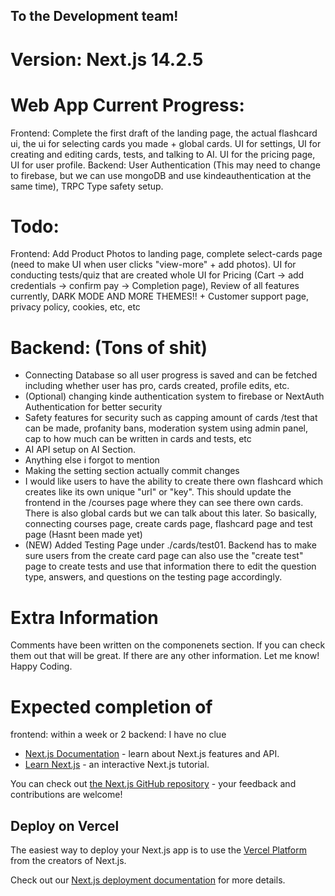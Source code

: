 ## To the Development team! 

# Version:  Next.js 14.2.5


# Web App Current Progress: 
Frontend: Complete the first draft of the landing page, the actual flashcard ui, the ui for selecting cards you made + global cards. UI for settings, UI for creating and editing cards, tests, and talking to AI. UI for the pricing page, UI for user profile.
Backend: User Authentication (This may need to change to firebase, but we can use mongoDB and use kindeauthentication at the same time), TRPC Type safety setup. 

# Todo: 
Frontend: Add Product Photos to landing page, complete select-cards page (need to make UI when user clicks "view-more" + add photos). UI for conducting tests/quiz that are created whole UI for Pricing  (Cart -> add credentials -> confirm pay -> Completion page), Review of all features currently, DARK MODE AND MORE THEMES!! +
Customer support page, privacy policy, cookies, etc, etc 

# Backend: (Tons of shit) 
- Connecting Database so all user progress is saved and can be fetched including whether user has pro, cards created, profile edits, etc. 
- (Optional) changing kinde authentication system to firebase or NextAuth Authentication for better security 
- Safety features for security such as capping amount of cards /test that can be made, profanity bans, moderation system using admin panel, cap to how much can be written in cards and tests, etc 
- AI API setup on AI Section.
- Anything else i forgot to mention 
- Making the setting section actually commit changes
- I would like users to have the ability to create there own flashcard which creates like its own unique "url" or "key". This should update the frontend in the /courses page where they can see there own cards. There is also global cards but we can talk about this later. So basically, connecting courses page, create cards page, flashcard page and test page (Hasnt been made yet)
- (NEW) Added Testing Page under ./cards/test01. Backend has to make sure users from the create card page can also use the "create test" page to create tests and use that information there to edit the question type, answers, and questions on the testing page accordingly. 

# Extra Information
Comments have been written on the componenets section. If you can check them out that will be great. If there are any other information. Let me know! Happy Coding. 

# Expected completion of 
frontend: within a week or 2
backend: I have no clue






- [Next.js Documentation](https://nextjs.org/docs) - learn about Next.js features and API.
- [Learn Next.js](https://nextjs.org/learn) - an interactive Next.js tutorial.

You can check out [the Next.js GitHub repository](https://github.com/vercel/next.js/) - your feedback and contributions are welcome!

## Deploy on Vercel

The easiest way to deploy your Next.js app is to use the [Vercel Platform](https://vercel.com/new?utm_medium=default-template&filter=next.js&utm_source=create-next-app&utm_campaign=create-next-app-readme) from the creators of Next.js.

Check out our [Next.js deployment documentation](https://nextjs.org/docs/deployment) for more details.
